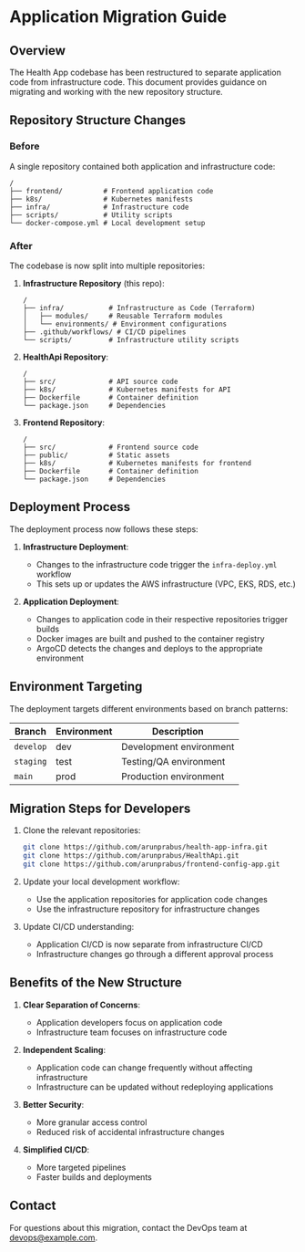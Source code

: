 # Application Migration Guide

## Overview

The Health App codebase has been restructured to separate application code from infrastructure code. This document provides guidance on migrating and working with the new repository structure.

## Repository Structure Changes

### Before

A single repository contained both application and infrastructure code:

```
/
├── frontend/          # Frontend application code
├── k8s/               # Kubernetes manifests
├── infra/             # Infrastructure code
├── scripts/           # Utility scripts
└── docker-compose.yml # Local development setup
```

### After

The codebase is now split into multiple repositories:

1. **Infrastructure Repository** (this repo):
   ```
   /
   ├── infra/           # Infrastructure as Code (Terraform)
   │   ├── modules/     # Reusable Terraform modules
   │   └── environments/ # Environment configurations
   ├── .github/workflows/ # CI/CD pipelines
   └── scripts/         # Infrastructure utility scripts
   ```

2. **HealthApi Repository**:
   ```
   /
   ├── src/             # API source code
   ├── k8s/             # Kubernetes manifests for API
   ├── Dockerfile       # Container definition
   └── package.json     # Dependencies
   ```

3. **Frontend Repository**:
   ```
   /
   ├── src/             # Frontend source code
   ├── public/          # Static assets
   ├── k8s/             # Kubernetes manifests for frontend
   ├── Dockerfile       # Container definition
   └── package.json     # Dependencies
   ```

## Deployment Process

The deployment process now follows these steps:

1. **Infrastructure Deployment**:
   - Changes to the infrastructure code trigger the `infra-deploy.yml` workflow
   - This sets up or updates the AWS infrastructure (VPC, EKS, RDS, etc.)

2. **Application Deployment**:
   - Changes to application code in their respective repositories trigger builds
   - Docker images are built and pushed to the container registry
   - ArgoCD detects the changes and deploys to the appropriate environment

## Environment Targeting

The deployment targets different environments based on branch patterns:

| Branch   | Environment | Description                  |
|----------|-------------|------------------------------|
| `develop`| dev         | Development environment      |
| `staging`| test        | Testing/QA environment       |
| `main`   | prod        | Production environment       |

## Migration Steps for Developers

1. Clone the relevant repositories:
   ```bash
   git clone https://github.com/arunprabus/health-app-infra.git
   git clone https://github.com/arunprabus/HealthApi.git
   git clone https://github.com/arunprabus/frontend-config-app.git
   ```

2. Update your local development workflow:
   - Use the application repositories for application code changes
   - Use the infrastructure repository for infrastructure changes

3. Update CI/CD understanding:
   - Application CI/CD is now separate from infrastructure CI/CD
   - Infrastructure changes go through a different approval process

## Benefits of the New Structure

1. **Clear Separation of Concerns**:
   - Application developers focus on application code
   - Infrastructure team focuses on infrastructure code

2. **Independent Scaling**:
   - Application code can change frequently without affecting infrastructure
   - Infrastructure can be updated without redeploying applications

3. **Better Security**:
   - More granular access control
   - Reduced risk of accidental infrastructure changes

4. **Simplified CI/CD**:
   - More targeted pipelines
   - Faster builds and deployments

## Contact

For questions about this migration, contact the DevOps team at devops@example.com.
